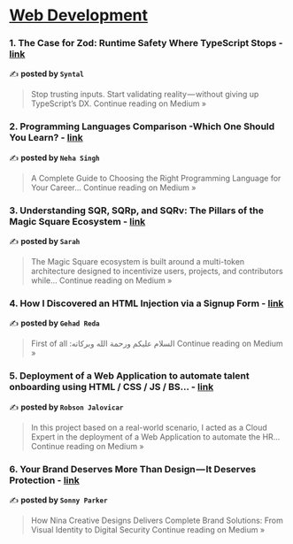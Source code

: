 
<h1><a href=https://medium.com/tag/web-development/recommended target="_blank" rel="noopener noreferrer">Web Development</a></h1>
<h3>1. The Case for Zod: Runtime Safety Where TypeScript Stops - <a href="https://medium.com/@sparknp1/the-case-for-zod-runtime-safety-where-typescript-stops-1c7b7ab88560?source=rss------web_development-5" target="_blank" rel="noopener noreferrer">link</a></h3>

✍️ **posted by `Syntal`**

<blockquote>Stop trusting inputs. Start validating reality — without giving up TypeScript’s DX.
Continue reading on Medium »</blockquote>

<h3>2. Programming Languages Comparison -Which One Should You Learn?  - <a href="https://medium.com/@StackSoul/programming-languages-comparison-which-one-should-you-learn-bb069de43c52?source=rss------web_development-5" target="_blank" rel="noopener noreferrer">link</a></h3>

✍️ **posted by `Neha Singh`**

<blockquote>A Complete Guide to Choosing the Right Programming Language for Your Career…
Continue reading on Medium »</blockquote>

<h3>3. Understanding SQR, SQRp, and SQRv: The Pillars of the Magic Square Ecosystem - <a href="https://medium.com/@sarah27350909/understanding-sqr-sqrp-and-sqrv-the-pillars-of-the-magic-square-ecosystem-005f793a93e8?source=rss------web_development-5" target="_blank" rel="noopener noreferrer">link</a></h3>

✍️ **posted by `Sarah`**

<blockquote>The Magic Square ecosystem is built around a multi-token architecture designed to incentivize users, projects, and contributors while…
Continue reading on Medium »</blockquote>

<h3>4. How I Discovered an HTML Injection via a Signup Form - <a href="https://medium.com/@gehadr73/how-i-discovered-an-html-injection-via-a-signup-form-4aa29b7da2a0?source=rss------web_development-5" target="_blank" rel="noopener noreferrer">link</a></h3>

✍️ **posted by `Gehad Reda`**

<blockquote>First of all :السلام عليكم ورحمة الله وبركاته
Continue reading on Medium »</blockquote>

<h3>5. Deployment of a Web Application to automate talent onboarding using HTML / CSS / JS / BS… - <a href="https://medium.com/@robson.jalovicar/deployment-of-a-web-application-to-automate-talent-onboarding-using-html-css-js-bs-bc31b5ae4566?source=rss------web_development-5" target="_blank" rel="noopener noreferrer">link</a></h3>

✍️ **posted by `Robson Jalovicar`**

<blockquote>In this project based on a real-world scenario, I acted as a Cloud Expert in the deployment of a Web Application to automate the HR…
Continue reading on Medium »</blockquote>

<h3>6. Your Brand Deserves More Than Design — It Deserves Protection - <a href="https://medium.com/@sonnylparker/your-brand-deserves-more-than-design-it-deserves-protection-f928b4269c78?source=rss------web_development-5" target="_blank" rel="noopener noreferrer">link</a></h3>

✍️ **posted by `Sonny Parker`**

<blockquote>How Nina Creative Designs Delivers Complete Brand Solutions: From Visual Identity to Digital Security
Continue reading on Medium »</blockquote>

